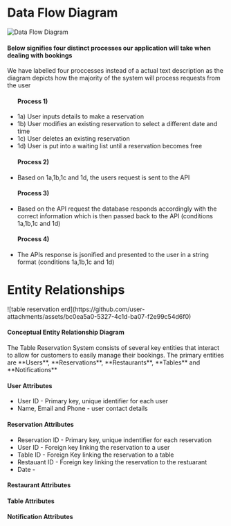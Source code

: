 <h1>Data Flow Diagram</h1>

![Data Flow Diagram](https://github.com/user-attachments/assets/6ca5d2d8-c8a6-4bce-8a8e-63ee22e1b47d)
<h4>Below signifies four distinct processes our application will take when dealing with bookings</h4>
<p>We have labelled four proccesses instead of a actual text description as the diagram depicts how the majority of the system will process requests from the user</p>
<ul>
  <h4>Process 1)</h4>
  <li>1a) User inputs details to make a reservation</li>
  <li>1b) User modifies an existing reservation to select a different date and time</li>
  <li>1c) User deletes an existing reservation</li>
  <li>1d) User is put into a waiting list until a reservation becomes free</li>
</ul>
<ul>
  <h4>Process 2)</h4>
  <li>Based on 1a,1b,1c and 1d, the users request is sent to the API</li>
</ul>
<ul>
  <h4>Process 3)</h4>
  <li>Based on the API request the database responds accordingly with the correct information which is then passed back to the API (conditions 1a,1b,1c and 1d)</li>
</ul>
<ul>
  <h4>Process 4)</h4>
  <li>The APIs response is jsonified and presented to the user in a string format (conditions 1a,1b,1c and 1d)</li>
</ul>
<h1>Entity Relationships</h1>
![table reservation erd](https://github.com/user-attachments/assets/bc0ea5a0-5327-4c1d-ba07-f2e99c54d6f0)
<h4>Conceptual Entity Relationship Diagram</h4>
<p>The Table Reservation System consists of several key entities that interact to allow for customers to easily manage their bookings. The primary entities are **Users**, **Reservations**, **Restaurants**, **Tables** and **Notifications**</p>
<h4>User Attributes</h4>
<ul>
  <li>User ID - Primary key, unique identifier for each user</li>
  <li>Name, Email and Phone - user contact details</li>
</ul>
<h4>Reservation Attributes</h4>
<ul>
  <li>Reservation ID - Primary key, unique indentifier for each reservation</li>
  <li>User ID - Foreign key linking the reservation to a user</li>
  <li>Table ID - Foreign Key linking the reservation to a table</li>
  <li>Restauant ID - Foreign key linking the reservation to the restuarant</li>
  <li>Date - </li>
</ul>
<h4>Restaurant Attributes</h4>
<ul>

</ul>
<h4>Table Attributes</h4>
<ul>
  
</ul>
<h4>Notification Attributes</h4>
<ul>
  
</ul>
<h4> </h4>
